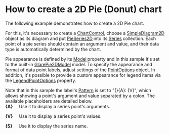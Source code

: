 # How to create a 2D Pie (Donut) chart


<p>The following example demonstrates how to create a 2D Pie chart. </p><p>For this, it's necessary to create a <a href="http://documentation.devexpress.com/#WPF/clsDevExpressXpfChartsChartControltopic"><u>ChartControl</u></a>, choose a <a href="http://documentation.devexpress.com/#WPF/clsDevExpressXpfChartsSimpleDiagram2Dtopic"><u>SimpleDiagram2D</u></a> object as its diagram and put <a href="http://documentation.devexpress.com/#WPF/clsDevExpressXpfChartsPieSeries2Dtopic"><u>PieSeries2D</u></a><strong> </strong>into its <a href="http://documentation.devexpress.com/#WPF/DevExpressXpfChartsDiagram_Seriestopic"><u>Series</u></a><strong> </strong>collection. Each point of a pie series should contain an argument and value, and their data type is automatically determined by the chart. </p><p>Pie appearance is defined by its <a href="http://documentation.devexpress.com/#WPF/DevExpressXpfChartsPieSeries2D_Modeltopic"><u>Model</u></a><strong> </strong>property and in this sample it's set to the built-in <a href="http://documentation.devexpress.com/#WPF/clsDevExpressXpfChartsGlarePie2DModeltopic"><u>GlarePie2DModel</u></a><strong> </strong>model. To specify the appearance and format of data point labels, adjust settings of the <a href="http://documentation.devexpress.com/#WPF/DevExpressXpfChartsSeries_PointOptionstopic"><u>PointOptions</u></a><strong> </strong>object. In addition, it's possible to provide a custom appearance for legend items via the <a href="http://documentation.devexpress.com/#WPF/DevExpressXpfChartsSeries_LegendPointOptionstopic"><u>LegendPointOptions</u></a> property.</p><p>Note that in this sample the label's <a href="http://documentation.devexpress.com/#WPF/DevExpressXpfChartsPointOptions_Patterntopic"><u>Pattern</u></a> is set to "{}{A}: {V}", which allows showing a point's argument and value separated by a colon. The available placeholders are detailed below.<br />
<strong>{A}</strong>     Use it to display a series point's arguments.</p><p><strong>{V}</strong>     Use it to display a series point's values.</p><p><strong>{S}</strong>     Use it to display the series name.</p><br />


<br/>


